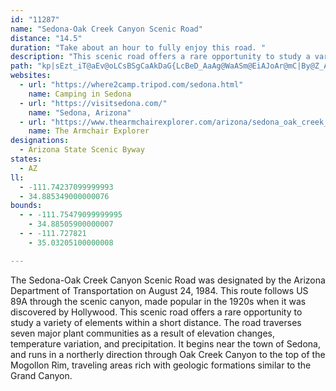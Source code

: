 ```yaml
---
id: "11287"
name: "Sedona-Oak Creek Canyon Scenic Road"
distance: "14.5"
duration: "Take about an hour to fully enjoy this road. "
description: "This scenic road offers a rare opportunity to study a variety of elements within a short distance. The road traverses seven major plant communities as a result of elevation changes, temperature variation, and precipitation."
path: "kp|sEzt_iT@aEv@oLCsBSgCaAkDaG{LcBeD_AaAg@WaASm@EiAJoAr@mC|By@Z_A?yCm@gGgBmCwAeCgBwBy@mCc@iEGgG_A}DGmBYoBk@gC_BsF{FoNuHaFyAuBQoAFmAh@sChBo@V{AVkBFkNeBcCKkEXuD[c@FmBrAwFrFq@b@wD`@kBj@sJ`FkAlAo@rA}@dCk@`Aw@x@oPrI_DDwCk@sGaCwA_@u@D}@^k@r@Of@g@zFsAjLKr@q@xB{@~@kAz@qHzD}GrBkKdEgCrCk@pA}BbI}CjIqJhIwHlFyAxAmBtCyBrAaMxF_KpAoDKm@P_BhA}Av@eCj@cBFsLk@uBBcGlAgAAsBWyFtBmBVwB?eCe@qH{CcGqAcCgAs@KiM`@oBImEiAWI_EqFyDs@iBaAyAk@gFmAu@?i@LoCrBkAXu@BoAQgAe@yEgG_A{AwBqAaLaEeLcCyFs@cBEo@Jm@VcBjAeBlB}@f@yAXiAEqNiD_KwCoD_By@m@gA_C_BgBoAaAmAk@qB_B}@gBSw@SuARkC|@sAxAwAZi@^wAb@{BBe@Sw@o@uAaGgIcCmEYY[KwCD_AJ_@NsCvCcDjBaWnG_BLyAQy@i@sC_DqAeAyEkCeBi@mAw@wAaB_AkB_BmBs@e@k@QeAGw@Ay@HuAd@aH`FeFrEaApA_BrAcAf@gC~@eKj@}Js@iB_@wB@oCo@{ASuIc@kDYeB_@oIiCeBc@wBS}EWcFg@uA_A]?e@Ve@r@?d@n@`C?d@c@nBCv@RxBCzAOn@a@x@Ir@?`AHr@x@xAF^Gb@g@Xe@QOS[gHPyAAi@]aESYq@_@sCPYCs@i@[I]DUVAZRj@tEd@z@~@XdBUxBC`Ba@rASlB]p@aAj@gGhBSV[dBYTOBYOM]?c@`@gAjA_Ax@SnBmA`Bo@JSh@mDEm@Ye@cBm@e@Eq@J_@f@aA~CSrAU^mAxAk@XiAEuCsAEm@LWnB{@V]Fm@c@mIGwQc@yAe@y@mAeA_BYgFX"
websites:
  - url: "https://where2camp.tripod.com/sedona.html"
    name: Camping in Sedona
  - url: "https://visitsedona.com/"
    name: "Sedona, Arizona"
  - url: "https://www.thearmchairexplorer.com/arizona/sedona_oak_creek_canyon_scenic_road.php"
    name: The Armchair Explorer
designations:
  - Arizona State Scenic Byway
states:
  - AZ
ll:
  - -111.74237099999993
  - 34.885349000000076
bounds:
  - - -111.75479099999995
    - 34.88505900000007
  - - -111.727821
    - 35.03205100000008

---
```


The Sedona-Oak Creek Canyon Scenic Road was designated by the Arizona Department of Transportation on August 24, 1984. This route follows US 89A through the scenic canyon, made popular in the 1920s when it was discovered by Hollywood. This scenic road offers a rare opportunity to study a variety of elements within a short distance. The road traverses seven major plant communities as a result of elevation changes, temperature variation, and precipitation. It begins near the town of Sedona, and runs in a northerly direction through Oak Creek Canyon to the top of the Mogollon Rim, traveling areas rich with geologic formations similar to the Grand Canyon.
